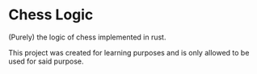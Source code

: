 # Chess Logic

(Purely) the logic of chess implemented in rust.

This project was created for learning purposes and is only allowed to be used for said purpose.
